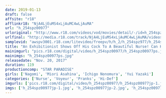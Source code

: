 ```yaml
---
date: 2019-01-13
draft: false
affsite: "r18"
afflinkr18: "NjA4LjEuMS4xLjAuMC4wLjAuMA"
url: "h_254spz00977"
urloriginal: "http://www.r18.com/videos/vod/movies/detail/-/id=h_254spz00977"
urlfinal: "http://media.r18.com/track/NjA4LjEuMS4xLjAuMC4wLjAuMA/videos/vod/movies/detail/-/id=h_254spz00977"
samplevid: "awspv3001.r18.com/litevideo/freepv/h/h_2/h_254spz977/h_254spz977_dmb_w.mp4"
title: "An Exhibitionist Shows Off His Cock To A Beautiful Nurse! Can He Ask This Nurse To Take Care Of His Sexual Needs Too?"
mainimgurl: "pics.r18.com/digital/video/h_254spz00977/h_254spz00977ps.jpg"
mainimgs: "h_254spz00977ps.jpg"
releasedate: "Nov. 20, 2017"
duration: 119
productioncomp: "STAR PARADISE"
girls: ['Nagomi', 'Miori Asahina', 'Ichigo Nonomura', 'Yui Yazaki']
categories: ['Nurse', 'Voyeur', 'Pranks', 'Hi-Def']
imgurls: ['pics.r18.com/digital/video/h_254spz00977/h_254spz00977jp-1.jpg', 'pics.r18.com/digital/video/h_254spz00977/h_254spz00977jp-2.jpg', 'pics.r18.com/digital/video/h_254spz00977/h_254spz00977jp-3.jpg', 'pics.r18.com/digital/video/h_254spz00977/h_254spz00977jp-4.jpg', 'pics.r18.com/digital/video/h_254spz00977/h_254spz00977jp-5.jpg', 'pics.r18.com/digital/video/h_254spz00977/h_254spz00977jp-6.jpg', 'pics.r18.com/digital/video/h_254spz00977/h_254spz00977jp-7.jpg', 'pics.r18.com/digital/video/h_254spz00977/h_254spz00977jp-8.jpg', 'pics.r18.com/digital/video/h_254spz00977/h_254spz00977jp-9.jpg', 'pics.r18.com/digital/video/h_254spz00977/h_254spz00977jp-10.jpg', 'pics.r18.com/digital/video/h_254spz00977/h_254spz00977jp-11.jpg', 'pics.r18.com/digital/video/h_254spz00977/h_254spz00977jp-12.jpg', 'pics.r18.com/digital/video/h_254spz00977/h_254spz00977jp-13.jpg', 'pics.r18.com/digital/video/h_254spz00977/h_254spz00977jp-14.jpg', 'pics.r18.com/digital/video/h_254spz00977/h_254spz00977jp-15.jpg', 'pics.r18.com/digital/video/h_254spz00977/h_254spz00977jp-16.jpg', 'pics.r18.com/digital/video/h_254spz00977/h_254spz00977jp-17.jpg', 'pics.r18.com/digital/video/h_254spz00977/h_254spz00977jp-18.jpg', 'pics.r18.com/digital/video/h_254spz00977/h_254spz00977jp-19.jpg', 'pics.r18.com/digital/video/h_254spz00977/h_254spz00977jp-20.jpg']
imgs: ['h_254spz00977jp-1.jpg', 'h_254spz00977jp-2.jpg', 'h_254spz00977jp-3.jpg', 'h_254spz00977jp-4.jpg', 'h_254spz00977jp-5.jpg', 'h_254spz00977jp-6.jpg', 'h_254spz00977jp-7.jpg', 'h_254spz00977jp-8.jpg', 'h_254spz00977jp-9.jpg', 'h_254spz00977jp-10.jpg', 'h_254spz00977jp-11.jpg', 'h_254spz00977jp-12.jpg', 'h_254spz00977jp-13.jpg', 'h_254spz00977jp-14.jpg', 'h_254spz00977jp-15.jpg', 'h_254spz00977jp-16.jpg', 'h_254spz00977jp-17.jpg', 'h_254spz00977jp-18.jpg', 'h_254spz00977jp-19.jpg', 'h_254spz00977jp-20.jpg']
---
```

